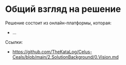 # Общий взгляд на решение

Решение состоит из онлайн-платформы, которая:
- ...


Ссылки:
- https://github.com/TheKataLog/Celus-Ceals/blob/main/2.SolutionBackground/0.Vision.md